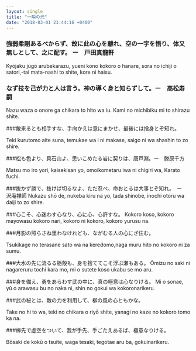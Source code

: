 ```yaml
---
layout: single
title: "一瞬の光"
date: "2018-03-01 21:44:16 +0400"
---
```


### 強弱柔剛あるべからず、故に此の心を離れ、空の一字を悟り、体又無しとして、之に配す。 ー　戸田真龍軒
Kyōjaku jūgō arubekarazu, yueni kono kokoro o hanare, sora no ichiji o satori,-tai mata-nashi to shite, kore ni haisu.

### なず技を己が力と人は言う。神の導く身と知らずして。ー　高松寿嗣
Nazu waza o onore ga chikara to hito wa iu. Kami no michibiku mi to shirazu shite.

###敵来るとも相手すな、手向かえは意にまかせ、最後には捨身とぞ知れ。

Teki kurutomo aite suna, temukae wa i ni makase, saigo ni wa shashin to zo shire.

###松も色より、貝石山よ、思いこめたる岩に契りは、唐戸淵。ー　滕原千方

Matsu mo iro yori, kaisekisan yo, omoikometaru iwa ni chigiri wa, Karato fuchi.

###抜かず勝で、抜けば切るなよ、ただ忍べ、命おとるは大事とぞ知れ。　ー　沢庵禅師
Nukazu shō de, nukeba kiru na yo, tada shinobe, inochi otoru wa daiji to zo shire.

###心こそ、心迷わす心なり、心に心、心許すな。
Kokoro koso, kokoro mayowasu kokoro nari, kokoro ni kokoro, kokoro yurusu na.

###月影の照らさね里わなけれども、ながむる人の心にざ住む。

Tsukikage no terasane sato wa na keredomo,naga muru hito no kokoro ni za sumu.

###大水の先に流るる栃殻も、身を捨ててこそ浮ぶ瀬もある。
Ōmizu no saki ni nagareruru tochi kara mo, mi o sutete koso ukabu se mo aru.

###身を備え、勇をあらわす武の中に、真の極意は心なりける。
Mi o sonae, yū o arawasu bu no naka ni, shin no gokui wa kokoronarikeru.

###武の秘とは、敵の力を利用して、柳の風の心ともかな。

Take no hi to wa, teki no chikara o riyō shite, yanagi no kaze no kokoro tomo ka na.

###棒先で虚空をついて、我が手先、手ごたえあるば、極意なりける。

Bōsaki de kokū o tsuite, waga tesaki, tegotae aru ba, gokuinarikeru.
